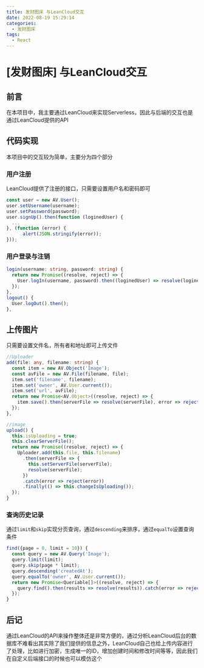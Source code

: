 ```yaml
---
title: 发财图床 与LeanCloud交互
date: 2022-08-19 15:29:14
categories:
  - 发财图床
tags: 
  - React
---
```


# \[发财图床] 与LeanCloud交互

## 前言

在本项目中，我主要通过LeanCloud来实现Serverless，因此与后端的交互也是通过LeanCloud提供的API

## 代码实现

本项目中的交互较为简单，主要分为四个部分

### 用户注册

LeanCloud提供了注册的接口，只需要设置用户名和密码即可

```typescript
const user = new AV.User();
user.setUsername(username);
user.setPassword(password);
user.signUp().then(function (loginedUser) {
  ...
}, (function (error) {
      alert(JSON.stringify(error));
}));
```

### 用户登录与注销

```typescript
login(username: string, password: string) {
  return new Promise((resolve, reject) => {
    User.logIn(username, password).then((loginedUser) => resolve(loginedUser), error => reject(error));
  });
},
logout() {
  User.logOut().then();
},
```

## 上传图片

只需要设置文件名，所有者和地址即可上传文件

```typescript
//Uploader
add(file: any, filename: string) {
  const item = new AV.Object('Image');
  const avFile = new AV.File(filename, file);
  item.set('filename', filename);
  item.set('owner', AV.User.current());
  item.set('url', avFile);
  return new Promise<AV.Object>((resolve, reject) => {
    item.save().then(serverFile => resolve(serverFile), error => reject(error));
  });
},

//image
upload() {
  this.isUploading = true;
  this.clearServerFile();
  return new Promise((resolve, reject) => {
    Uploader.add(this.file, this.filename)
      .then(serverFile => {
        this.setServerFile(serverFile);
        resolve(serverFile);
      })
      .catch(error => reject(error))
      .finally(() => this.changeIsUploading());
  });
}

```

### 查询历史记录

通过`limit`和`skip`实现分页查询，通过`descending`来排序，通过`equalTo`设置查询条件

```typescript
find({page = 0, limit = 10}) {
  const query = new AV.Query('Image');
  query.limit(limit);
  query.skip(page * limit);
  query.descending('createdAt');
  query.equalTo('owner', AV.User.current());
  return new Promise<Queriable[]>((resolve, reject) => {
    query.find().then(results => resolve(results)).catch(error => reject(error));
  });
}
```

## 后记

通过LeanCloud的API来操作整体还是非常方便的，通过分析LeanCloud后台的数据库不难看出其实除了我们提供的信息之外，LeanCloud自己也给上传内容进行了处理，比如进行加密，生成唯一的ID，增加创建时间和修改时间等等，因此我们在自定义后端接口的时候也可以模仿这个
